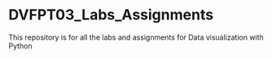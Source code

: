 # DVFPT03_Labs_Assignments
This repository is for all the labs and assignments for Data visualization with Python
